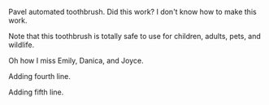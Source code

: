 Pavel automated toothbrush. Did this work? I don't know how to make this work.

Note that this toothbrush is totally safe to use for children, adults, pets, and wildlife.

Oh how I miss Emily, Danica, and Joyce.

Adding fourth line.

Adding fifth line.
